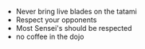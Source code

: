  * Never bring live blades on the tatami
 * Respect your opponents
 * Most Sensei's should be respected
 * no coffee in the dojo